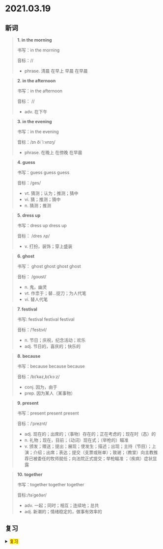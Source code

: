 # 2021.03.19

## 新词


> **1. in the morning**
>
> 书写：in the morning 
>
> 音标：//
>
> - phrase. 清晨 在早上 早晨 在早晨


> **2. in the afternoon**
>
> 书写：in the afternoon
>
> 音标： //
>
> - adv. 在下午

> **3. in the evening**
>
> 书写：in the evening
>
> 音标：/ɪn ði ˈiːvnɪŋ/
>
> - phrase. 在晚上 在傍晚 在早晨



> **4. guess**
>
> 书写：guess guess guess 
>
> 音标：/ɡes/
>
> - vt. 猜测；认为；推测；猜中
> - vi. 猜；推测；猜中
> - n. 猜测；推测

> **5. dress up**
>
> 书写：dress up  dress up
>
> 音标： /dres ʌp/
>
> - v. 打扮，装饰；穿上盛装




> **6. ghost**
>
> 书写： ghost ghost ghost ghost 
>
> 音标： /ɡoʊst/
>
> - n. 鬼，幽灵
> - vt. 作祟于；替…捉刀；为人代笔
> - vi. 替人代笔


> **7. festival**
>
> 书写: festival festival festival
>
> 音标：/ˈfestɪvl/
>
> - n. 节日；庆祝，纪念活动；欢乐
> - adj. 节日的，喜庆的；快乐的




> **8. because**
>
> 书写：because because because
>
> 音标：/bɪˈkəz,bɪˈkɔːz/
>
> - conj. 因为，由于
> - prep. 因为某人（某事物）

> **9. present**
>
> 书写：present present present
>
> 音标：/ˈpreznt/
>
> - adj. 现在的；出席的；（事物）存在的；正在考虑的；现在时（态）的
> - n. 礼物；现在，目前；（动词）现在式；（举枪的）瞄准
> - v. 颁发；赠送；提出；展现；使发生；描述；出现；主持（节目）；上演；介绍；出席；表达；提交（支票或账单）；致谢；（教堂）向主教推荐已被委任的牧师就任；向法院正式提交；举枪瞄准 ；（疾病）症状显露


> **10. together**
> 
> 书写：together together together
>
> 音标:/təˈɡeðər/
>
> - adv. 一起；同时；相互；连续地；总共
> - adj. 新潮的；情绪稳定的，做事有效率的


## 复习

<details> 
  <summary><mark><font color=darkred>复习</font></mark></summary>
  <br/>past past 经过；从前；过去的；超过；刚过去的；刚结束的；
  <br/>would like would like 想要；
  <br/>dislike dislike 不喜欢；不喜爱；厌恶；反感；
  <br/>come true come true 实现；成为事实；梦想成真；
  <br/>world world 世界；天下；地球；社会；
  <br/>get ready for 做准备；
  <br/>ready 准备；预先；事先；
  <br/>gate gate 大门；大门口；登机口；
  <br/>life 生活；生命；寿命；一生；终身
  <br/>just 刚才；仅仅；只是；就；公正的；正义的；正当的；
  <br/>would like 想要；
  <br/>on foot 行走；步行；
  <br/>come true 实现；愿望成真；成为事实；
  <br/>have breakfast 吃早餐；
  <br/>each 每个；各自；每次；每一；
  <br/>once 一次；一旦；根本；仅一次；
  <br/>gate 大门口；大门；登机口；
  <br/>reading 阅读；解读；读物；宣读；
  <br/>learn 学习；获悉；学会；得知；
  <br/>reason reason 原因；理由；理性；道理；
  <br/>have lunch 吃午餐；
  <br/>practise practise 练习；训练；实习；经常做；
  <br/>luck luck 幸运；好运；
  <br/>hava a good time 玩的愉快；
  <br/>classroom 教室；教学活动；
  <br/>kind kind  种类；机制；仁慈的；
  <br/>picnic 野餐；野餐食物；
  <br/>would like 想要；
  <br/>reason reason 原因；理由；理性；道理；
  <br/>would 会；愿意；大概；常；
  <br/>practise practise 练习；训练；实习；实行；经常做；
  <br/>come true come true 成为事实；愿望成真；实现；
  <br/>wish 希望；愿望；祝福；想要；祝愿；
  <br/>museum museum 博物馆；展览馆；
  <br/>classmate 同班同学；
  <br/>picnic 野餐；野餐食物；
  <br/>gate gate 大门；大门口；登机口；
  <br/>dancing dancing 跳舞；舞蹈；
  <br/>would would 将；就；大概；愿意；将会；
  <br/>twice twice 两次；两倍；两遍；
  <br/>reason reason 原因；理由；道理；
  <br/>practise practise 实习；练习；实行；经常做；训练；
  <br/>picnic picnic 野餐；野餐食物；
  <br/>would 
</details>  
